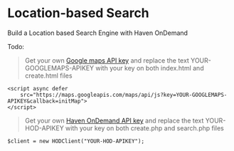 # Location-based Search
Build a Location based Search Engine with Haven OnDemand

Todo:
>Get your own [Google maps API key](https://developers.google.com/maps/documentation/javascript/get-api-key) and replace the text YOUR-GOOGLEMAPS-APIKEY with your key on both index.html and create.html files
```
<script async defer
    src="https://maps.googleapis.com/maps/api/js?key=YOUR-GOOGLEMAPS-APIKEY&callback=initMap">
</script>
```
>Get your own [Haven OnDemand API key](https://www.havenondemand.com/account/api-keys.html) and replace the text YOUR-HOD-APIKEY with your key on both create.php and search.php files
```
$client = new HODClient("YOUR-HOD-APIKEY");
```
